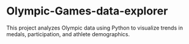 # Olympic-Games-data-explorer
This project analyzes Olympic data using Python to visualize trends in medals, participation, and athlete demographics.
